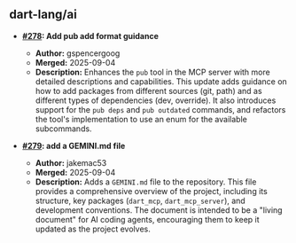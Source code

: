 ## dart-lang/ai

- **[#278](https://github.com/dart-lang/ai/pull/278): Add pub add format guidance**
  - **Author:** gspencergoog
  - **Merged:** 2025-09-04
  - **Description:** Enhances the `pub` tool in the MCP server with more detailed descriptions and capabilities. This update adds guidance on how to add packages from different sources (git, path) and as different types of dependencies (dev, override). It also introduces support for the `pub deps` and `pub outdated` commands, and refactors the tool's implementation to use an enum for the available subcommands.

- **[#279](https://github.com/dart-lang/ai/pull/279): add a GEMINI.md file**
  - **Author:** jakemac53
  - **Merged:** 2025-09-04
  - **Description:** Adds a `GEMINI.md` file to the repository. This file provides a comprehensive overview of the project, including its structure, key packages (`dart_mcp`, `dart_mcp_server`), and development conventions. The document is intended to be a "living document" for AI coding agents, encouraging them to keep it updated as the project evolves.
